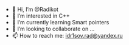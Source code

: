 - 👋 Hi, I’m @Radikot
- 👀 I’m interested in С++
- 🌱 I’m currently learning Smart pointers
- 💞️ I’m looking to collaborate on ...
- 📫 How to reach me: idr1sov.rad@yandex.ru

<!---
Radikot/Radikot is a ✨ special ✨ repository because its `README.md` (this file) appears on your GitHub profile.
You can click the Preview link to take a look at your changes.
--->
